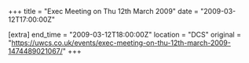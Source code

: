 +++
title = "Exec Meeting on Thu 12th March 2009"
date = "2009-03-12T17:00:00Z"

[extra]
end_time = "2009-03-12T18:00:00Z"
location = "DCS"
original = "https://uwcs.co.uk/events/exec-meeting-on-thu-12th-march-2009-1474489021067/"
+++



